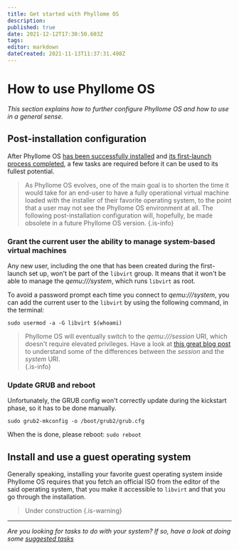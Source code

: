 ```yaml
---
title: Get started with Phyllome OS
description: 
published: true
date: 2021-12-12T17:30:50.603Z
tags: 
editor: markdown
dateCreated: 2021-11-13T11:37:31.498Z
---
```


# How to use Phyllome OS

*This section explains how to further configure Phyllome OS and how to use in a general sense.*   

## Post-installation configuration

After Phyllome OS [has been successfully installed](/deploy/install) and [its first-launch process completed](/deploy/install#first-launch), a few tasks are required before it can be used to its fullest potential.

> As Phyllome OS evolves, one of the main goal is to shorten the time it would take for an end-user to have a fully operational virtual machine loaded with the installer of their favorite operating system, to the point that a user may not see the Phyllome OS environment
at all. The following post-installation configuration will, hopefully, be made obsolete in a future Phyllome OS version. 
{.is-info}

### Grant the current user the ability to manage system-based virtual machines

Any new user, including the one that has been created during the first-launch set up, won't be part of the `libvirt` group. It  means that it won't be able to manage the *qemu:///system*, which runs `libvirt` as root.

To avoid a password prompt each time you connect to *qemu:///system*, you can add the current user to the `libvirt` by using the following command, in the terminal:

```
sudo usermod -a -G libvirt $(whoami)
```

> Phyllome OS will eventually switch to the *qemu:///session* URI, which doesn't require elevated privileges. Have a look at [this great blog post](https://blog.wikichoon.com/2016/01/qemusystem-vs-qemusession.html) to understand some of the differences between the *session* and the *system* URI.  
{.is-info}

### Update GRUB and reboot

Unfortunately, the GRUB config won't correctly update during the kickstart phase, so it has to be done manually.

```
sudo grub2-mkconfig -o /boot/grub2/grub.cfg
```
When the is done, please reboot: `sudo reboot`

## Install and use a guest operating system

Generally speaking, installing your favorite guest operating system inside Phyllome OS requires that you fetch an official ISO from the editor of the said operating system, that you make it accessible to `libvirt` and that you go through the installation.

>  Under construction
{.is-warning}


---

*Are you looking for tasks to do with your system? If so, have a look at doing some [suggested tasks](/gofurther)*

[^1]: Although, we very much encourage you to [hack it](https://github.com/PhyllomeOS/phyllomeos#how-to-hack-phyllome-os).